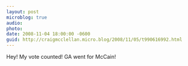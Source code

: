 ```yaml
---
layout: post
microblog: true
audio: 
photo: 
date: 2008-11-04 18:00:00 -0600
guid: http://craigmcclellan.micro.blog/2008/11/05/t990616992.html
---
```

Hey! My vote counted! GA went for McCain!
